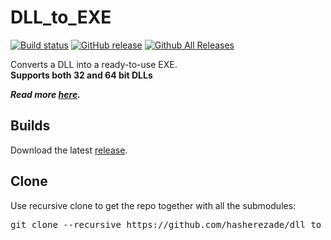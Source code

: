 # DLL_to_EXE
[![Build status](https://ci.appveyor.com/api/projects/status/hxiohu0j69iia1t4?svg=true)](https://ci.appveyor.com/project/hasherezade/dll-to-exe)
[![GitHub release](https://img.shields.io/github/release/hasherezade/dll_to_exe.svg)](https://github.com/hasherezade/dll_to_exe/releases)
[![Github All Releases](https://img.shields.io/github/downloads/hasherezade/dll_to_exe/total.svg)](https://github.com/hasherezade/dll_to_exe/releases)

Converts a DLL into a ready-to-use EXE.<br/>
<b>Supports both 32 and 64 bit DLLs</b>

***Read more [here](https://hshrzd.wordpress.com/2016/07/21/how-to-turn-a-dll-into-a-standalone-exe/).***

Builds
-
Download the latest [release](https://github.com/hasherezade/dll_to_exe/releases).

Clone
-
Use recursive clone to get the repo together with all the submodules:
<pre>
git clone --recursive https://github.com/hasherezade/dll_to_exe.git
</pre>
